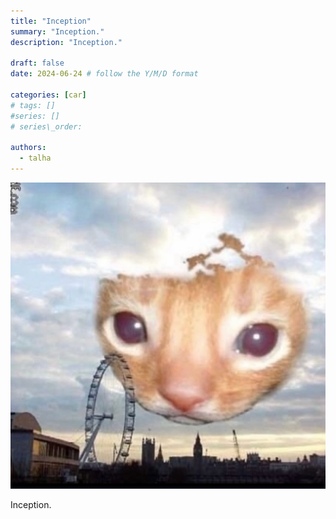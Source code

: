 ```yaml
---
title: "Inception"
summary: "Inception."
description: "Inception."

draft: false
date: 2024-06-24 # follow the Y/M/D format 

categories: [car]
# tags: []
#series: []
# series\_order: 

authors:
  - talha
---
```


![](feature.png)

Inception.

